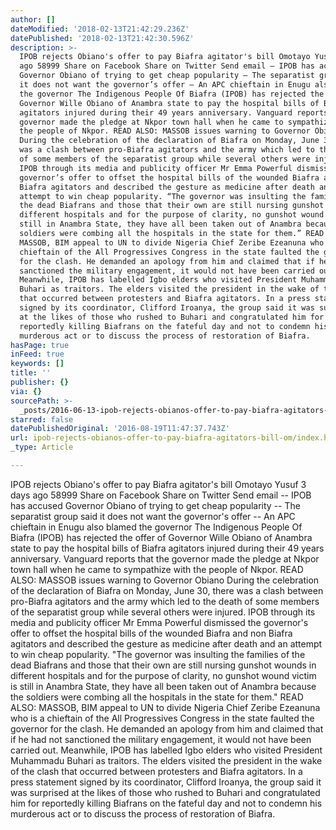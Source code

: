 ```yaml
---
author: []
dateModified: '2018-02-13T21:42:29.236Z'
datePublished: '2018-02-13T21:42:30.596Z'
description: >-
  IPOB rejects Obiano's offer to pay Biafra agitator's bill Omotayo Yusuf 3 days
  ago 58999 Share on Facebook Share on Twitter Send email – IPOB has accused
  Governor Obiano of trying to get cheap popularity – The separatist group said
  it does not want the governor’s offer – An APC chieftain in Enugu also blamed
  the governor The Indigenous People Of Biafra (IPOB) has rejected the offer of
  Governor Wille Obiano of Anambra state to pay the hospital bills of Biafra
  agitators injured during their 49 years anniversary. Vanguard reports that the
  governor made the pledge at Nkpor town hall when he came to sympathize with
  the people of Nkpor. READ ALSO: MASSOB issues warning to Governor Obiano
  During the celebration of the declaration of Biafra on Monday, June 30, there
  was a clash between pro-Biafra agitators and the army which led to the death
  of some members of the separatist group while several others were injured.
  IPOB through its media and publicity officer Mr Emma Powerful dismissed the
  governor’s offer to offset the hospital bills of the wounded Biafra and non
  Biafra agitators and described the gesture as medicine after death and an
  attempt to win cheap popularity. “The governor was insulting the families of
  the dead Biafrans and those that their own are still nursing gunshot wounds in
  different hospitals and for the purpose of clarity, no gunshot wound victim is
  still in Anambra State, they have all been taken out of Anambra because the
  soldiers were combing all the hospitals in the state for them.” READ ALSO:
  MASSOB, BIM appeal to UN to divide Nigeria Chief Zeribe Ezeanuna who is a
  chieftain of the All Progressives Congress in the state faulted the governor
  for the clash. He demanded an apology from him and claimed that if he had not
  sanctioned the military engagement, it would not have been carried out.
  Meanwhile, IPOB has labelled Igbo elders who visited President Muhammadu
  Buhari as traitors. The elders visited the president in the wake of the clash
  that occurred between protesters and Biafra agitators. In a press statement
  signed by its coordinator, Clifford Iroanya, the group said it was surprised
  at the likes of those who rushed to Buhari and congratulated him for
  reportedly killing Biafrans on the fateful day and not to condemn his
  murderous act or to discuss the process of restoration of Biafra.
hasPage: true
inFeed: true
keywords: []
title: ''
publisher: {}
via: {}
sourcePath: >-
  _posts/2016-06-13-ipob-rejects-obianos-offer-to-pay-biafra-agitators-bill-om.md
starred: false
datePublishedOriginal: '2016-08-19T11:47:37.743Z'
url: ipob-rejects-obianos-offer-to-pay-biafra-agitators-bill-om/index.html
_type: Article

---
```

IPOB rejects Obiano's offer to pay Biafra agitator's bill Omotayo Yusuf 3 days ago 58999 Share on Facebook Share on Twitter Send email -- IPOB has accused Governor Obiano of trying to get cheap popularity -- The separatist group said it does not want the governor's offer -- An APC chieftain in Enugu also blamed the governor The Indigenous People Of Biafra (IPOB) has rejected the offer of Governor Wille Obiano of Anambra state to pay the hospital bills of Biafra agitators injured during their 49 years anniversary. Vanguard reports that the governor made the pledge at Nkpor town hall when he came to sympathize with the people of Nkpor. READ ALSO: MASSOB issues warning to Governor Obiano During the celebration of the declaration of Biafra on Monday, June 30, there was a clash between pro-Biafra agitators and the army which led to the death of some members of the separatist group while several others were injured. IPOB through its media and publicity officer Mr Emma Powerful dismissed the governor's offer to offset the hospital bills of the wounded Biafra and non Biafra agitators and described the gesture as medicine after death and an attempt to win cheap popularity. "The governor was insulting the families of the dead Biafrans and those that their own are still nursing gunshot wounds in different hospitals and for the purpose of clarity, no gunshot wound victim is still in Anambra State, they have all been taken out of Anambra because the soldiers were combing all the hospitals in the state for them." READ ALSO: MASSOB, BIM appeal to UN to divide Nigeria Chief Zeribe Ezeanuna who is a chieftain of the All Progressives Congress in the state faulted the governor for the clash. He demanded an apology from him and claimed that if he had not sanctioned the military engagement, it would not have been carried out. Meanwhile, IPOB has labelled Igbo elders who visited President Muhammadu Buhari as traitors. The elders visited the president in the wake of the clash that occurred between protesters and Biafra agitators. In a press statement signed by its coordinator, Clifford Iroanya, the group said it was surprised at the likes of those who rushed to Buhari and congratulated him for reportedly killing Biafrans on the fateful day and not to condemn his murderous act or to discuss the process of restoration of Biafra.